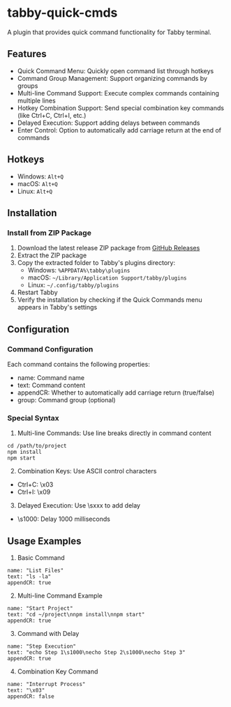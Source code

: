 # tabby-quick-cmds

A plugin that provides quick command functionality for Tabby terminal.

## Features

- Quick Command Menu: Quickly open command list through hotkeys
- Command Group Management: Support organizing commands by groups
- Multi-line Command Support: Execute complex commands containing multiple lines
- Hotkey Combination Support: Send special combination key commands (like Ctrl+C, Ctrl+I, etc.)
- Delayed Execution: Support adding delays between commands
- Enter Control: Option to automatically add carriage return at the end of commands

## Hotkeys

- Windows: `Alt+Q`
- macOS: `Alt+Q`
- Linux: `Alt+Q`

## Installation

### Install from ZIP Package

1. Download the latest release ZIP package from [GitHub Releases](https://github.com/minyoad/terminus-quick-cmds/releases)
2. Extract the ZIP package
3. Copy the extracted folder to Tabby's plugins directory:
   - Windows: `%APPDATA%\tabby\plugins`
   - macOS: `~/Library/Application Support/tabby/plugins`
   - Linux: `~/.config/tabby/plugins`
4. Restart Tabby
5. Verify the installation by checking if the Quick Commands menu appears in Tabby's settings

## Configuration

### Command Configuration

Each command contains the following properties:
- name: Command name
- text: Command content
- appendCR: Whether to automatically add carriage return (true/false)
- group: Command group (optional)

### Special Syntax

1. Multi-line Commands: Use line breaks directly in command content
```
cd /path/to/project
npm install
npm start
```

2. Combination Keys: Use ASCII control characters
- Ctrl+C: \x03
- Ctrl+I: \x09

3. Delayed Execution: Use \sxxx to add delay
- \s1000: Delay 1000 milliseconds

## Usage Examples

1. Basic Command
```
name: "List Files"
text: "ls -la"
appendCR: true
```

2. Multi-line Command Example
```
name: "Start Project"
text: "cd ~/project\nnpm install\nnpm start"
appendCR: true
```

3. Command with Delay
```
name: "Step Execution"
text: "echo Step 1\s1000\necho Step 2\s1000\necho Step 3"
appendCR: true
```

4. Combination Key Command
```
name: "Interrupt Process"
text: "\x03"
appendCR: false
```
